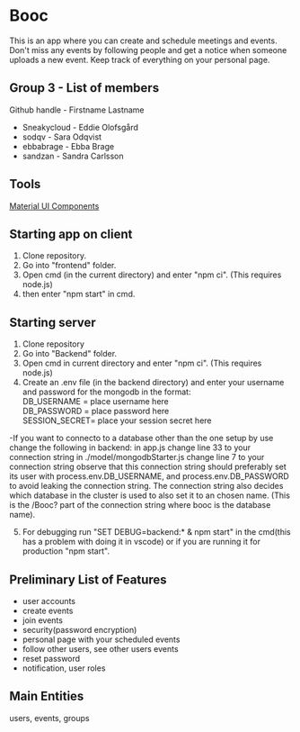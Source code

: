 # Booc
This is an app where you can create and schedule meetings and events. Don't miss any events by following people and get a notice when someone uploads a new event. Keep track of everything on your personal page.


Group 3 - List of members
---------
Github handle - Firstname Lastname

* Sneakycloud - Eddie Olofsgård
* sodqv - Sara Odqvist
* ebbabrage - Ebba Brage
* sandzan - Sandra Carlsson



Tools
----------
[Material UI Components](https://mui.com/material-ui/all-components)


Starting app on client
---------
1. Clone repository.
2. Go into "frontend" folder.
3. Open cmd (in the current directory) and enter "npm ci". (This requires node.js)
4. then enter "npm start" in cmd.

Starting server
---------
1. Clone repository
2. Go into "Backend" folder.
3. Open cmd in current directory and enter "npm ci". (This requires node.js)
4. Create an .env file (in the backend directory) and enter your username and password for the mongodb in the format:  
DB_USERNAME = place username here  
DB_PASSWORD = place password here  
SESSION_SECRET= place your session secret here

-If you want to connecto to a database other than the one setup by use change the following in backend:
in app.js change line 33 to your connection string 
in ./model/mongodbStarter.js change line 7 to your connection string
observe that this connection string should preferably set its user with process.env.DB_USERNAME, and process.env.DB_PASSWORD to avoid leaking the connection string.
The connection string also decides which database in the cluster is used to also set it to an chosen name. (This is the /Booc? part of the connection string where booc is the database name).

5. For debugging run "SET DEBUG=backend:* & npm start" in the cmd(this has a problem with doing it in vscode) or if you are running it for production "npm start".

Preliminary List of Features
----------
- user accounts
- create events
- join events
- security(password encryption)
- personal page with your scheduled events
- follow other users, see other users events
- reset password
- notification, user roles

Main Entities
----------
users, events, groups

